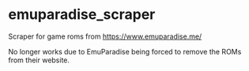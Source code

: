 # emuparadise_scraper
Scraper for game roms from https://www.emuparadise.me/

No longer works due to EmuParadise being forced to remove the ROMs from their website.
